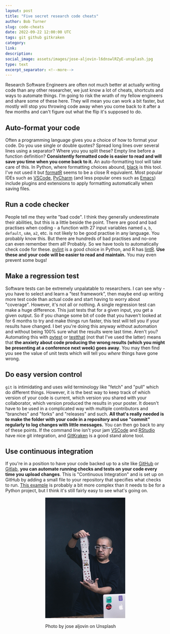 ```yaml
---
layout: post
title: "Five secret research code cheats"
author: Bob Turner
slug: code-cheats
date: 2022-09-22 12:00:00 UTC
tags: git github gitkraken
category:
link:
description:
social_image: assets/images/jose-aljovin-l6dnswlRZyE-unsplash.jpg
type: text
excerpt_separator: <!--more-->
---
```


Research Software Engineers are often not much better at actually writing code than any other researcher, we just know a lot of cheats, shortcuts and ways to automate things. I'm going to risk the wrath of my fellow engineers and share some of these here. They will mean you can work a bit faster, but mostly will stop you throwing code away when you come back to it after a few months and can't figure out what the flip it's supposed to do.

<!--more-->

## Auto-format your code

Often a programming language gives you a choice of how to format your code. Do you use single or double quotes? Spread long lines over several lines using a separator? Where you you split these? Empty line before a function definition? **Consistently formatted code is easier to read and will save you time when you come back to it.** An auto-formatting tool will take care of this. In Python, where formatting choices abound, [black](https://github.com/psf/black) is this tool. I've not used it but [formatR](https://cran.r-project.org/web/packages/formatR/index.html) seems to be a close R equivalent. Most popular IDEs such as [VSCode](https://marketplace.visualstudio.com/items?itemName=ms-python.python), [PyCharm](https://plugins.jetbrains.com/plugin/10563-black-pycharm)  (and less popular ones such as [Emacs](https://github.com/wbolster/emacs-python-black)) include plugins and extensions to apply formatting automatically when saving files.

## Run a code checker

People tell me they write "bad code". I think they generally underestimate their abilities, but this is a little beside the point. There are good and bad practises when coding - a function with 27 input variables named `a`, `b`, `default`, `sAm`, `a2`, etc. is not likely to be good practise in any language. You probably know this. But there are hundreds of bad practises and no-one can even remember them all! Probably. So we have tools to automatically check code for these. [pylint](https://pypi.org/project/pylint/) is a good choice in Python, and R has [lintR](https://github.com/r-lib/lintr). **Use these and your code will be easier to read and maintain.** You may even prevent some bugs!

## Make a regression test

Software tests can be extremely unpalatable to researchers. I can see why - you have to select and learn a "test framework", then maybe end up writing more test code than actual code and start having to worry about "coverage". However, it's not all or nothing. A single regression test can make a huge difference. This just tests that for a given input, you get a given output. So if you change some bit of code that you haven't looked at for 6 months to try and make things run faster, this test will tell you if your results have changed. I bet you're doing this anyway without automation and without being 100% sure what the results were last time. Aren't you? Automating this with [pytest](https://docs.pytest.org/en/7.1.x/) or [testthat](https://testthat.r-lib.org/) (not that I've used the latter) means that **the anxiety about code producing the wrong results (which you might be presenting at a conference next week) goes away**. You may then find you see the value of unit tests which will tell you *where* things have gone wrong.

## Do easy version control

`git` is intimidating and uses wild terminology like "fetch" and "pull" which do different things. However, it is the best way to keep track of which version of your code is current, which version you shared with your collaborator, which version produced the results in your poster. It doesn't have to be used in a complicated way with multiple contributors and "branches" and "forks" and "releases" and such. **All that's really needed is to make the folder with your code in a repository and use "commit" regularly to log changes with little messages.** You can then go back to any of these points. If the command line isn't your jam [VSCode](https://code.visualstudio.com/) and [RStudio](https://www.rstudio.com/) have nice git integration, and [GitKraken](https://www.gitkraken.com/) is a good stand alone tool. 

## Use continuous integration

If you're in a position to have your code backed up to a site like [GitHub](https://github.com/) or [Gitlab](https://about.gitlab.com/), **you can automate running checks and tests on your code every time you upload changes**. This is "Continuous Integration" and is set up on GitHub by adding a small file to your repository that specifies what checks to run. [This example](https://docs.github.com/en/actions/automating-builds-and-tests/building-and-testing-python) is probably a bit more complex than it needs to be for a Python project, but I think it's still fairly easy to see what's going on.

<div style="width: 50%; margin:0 auto;"><img src="/assets/images/jose-aljovin-l6dnswlRZyE-unsplash.jpg" alt="Coder doing a card trick"/><p>Photo by
jose aljovin on Unsplash</p></div>